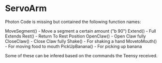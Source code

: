 # ServoArm

Photon Code is missing but contained the following function names:

MoveSegment() - Move a segment a certain amount ("b 90")
Extend() - Full Extends
Rest() - Return To Rest Position
OpenClaw() - Open Claw fully
CloseClaw() - Close Claw fully
Shake() - For shaking a hand
MovetoMouth() - For moving food to mouth
PickUpBanana() - For picking up banana

Some of these can be infered based on the commands the Teensy received.